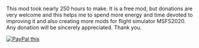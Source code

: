 This mod took nearly 250 hours to make. It is a free mod, but donations are very welcome
and this helps me to spend more energy and time devoted to improving it and also creating
more mods for flight simulator MSFS2020. Any donation will be sincerely appreciated. Thank you.








<a href="https://www.paypal.com/cgi-bin/webscr?cmd=_donations&business=XMBLBU72YLFMA&currency_code=GBP">
<img src="https://www.paypalobjects.com/en_US/GB/i/btn/btn_donateCC_LG.gif" alt="PayPal this" 
title="PayPal – The safer, easier way to pay online!" border="0" />
</a>


